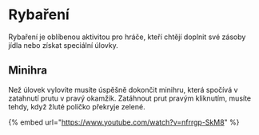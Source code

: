 # Rybaření

 Rybaření je oblíbenou aktivitou pro hráče, kteří chtějí doplnit své zásoby jídla nebo získat speciální úlovky.

 ## Minihra
 Než úlovek vylovíte musíte úspěšně dokončit minihru, která spočívá v zatahnutí prutu v pravý okamžik. Zatáhnout prut pravým kliknutím, musíte tehdy, když žluté políčko překryje zelené.

{% embed url="https://www.youtube.com/watch?v=nfrrgp-SkM8" %}
